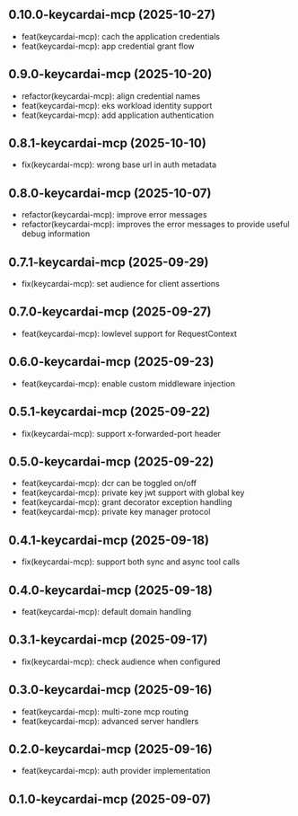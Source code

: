 ## 0.10.0-keycardai-mcp (2025-10-27)


- feat(keycardai-mcp): cach the application credentials
- feat(keycardai-mcp): app credential grant flow

## 0.9.0-keycardai-mcp (2025-10-20)


- refactor(keycardai-mcp): align credential names
- feat(keycardai-mcp): eks workload identity support
- feat(keycardai-mcp): add application authentication

## 0.8.1-keycardai-mcp (2025-10-10)


- fix(keycardai-mcp): wrong base url in auth metadata

## 0.8.0-keycardai-mcp (2025-10-07)


- refactor(keycardai-mcp): improve error messages
- refactor(keycardai-mcp): improves the error messages to provide useful debug information

## 0.7.1-keycardai-mcp (2025-09-29)


- fix(keycardai-mcp): set audience for client assertions

## 0.7.0-keycardai-mcp (2025-09-27)


- feat(keycardai-mcp): lowlevel support for RequestContext

## 0.6.0-keycardai-mcp (2025-09-23)


- feat(keycardai-mcp): enable custom middleware injection

## 0.5.1-keycardai-mcp (2025-09-22)


- fix(keycardai-mcp): support x-forwarded-port header

## 0.5.0-keycardai-mcp (2025-09-22)


- feat(keycardai-mcp): dcr can be toggled on/off
- feat(keycardai-mcp): private key jwt support with global key
- feat(keycardai-mcp): grant decorator exception handling
- feat(keycardai-mcp): private key manager protocol

## 0.4.1-keycardai-mcp (2025-09-18)


- fix(keycardai-mcp): support both sync and async tool calls

## 0.4.0-keycardai-mcp (2025-09-18)


- feat(keycardai-mcp): default domain handling

## 0.3.1-keycardai-mcp (2025-09-17)


- fix(keycardai-mcp): check audience when configured

## 0.3.0-keycardai-mcp (2025-09-16)


- feat(keycardai-mcp): multi-zone mcp routing
- feat(keycardai-mcp): advanced server handlers

## 0.2.0-keycardai-mcp (2025-09-16)


- feat(keycardai-mcp): auth provider implementation

## 0.1.0-keycardai-mcp (2025-09-07)

